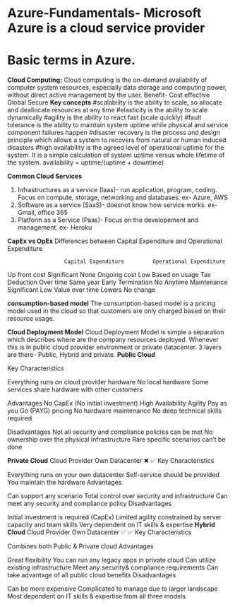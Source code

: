 # Azure-Fundamentals- Microsoft Azure is a cloud service provider
# Basic terms in Azure.
**Cloud Computing:**
Cloud computing is the on-demand availability of computer system resources, especially data storage and computing power, without direct active management by the user. 
Benefit- 
Cost effective
Global
Secure
**Key concepts**
#scalability is the ability to scale, so allocate and deallocate resources at any time
#elasticity is the ability to scale dynamically
#agility is the ability to react fast (scale quickly)
#fault tolerance is the ability to maintain system uptime while physical and service component failures happen
#disaster recovery is the process and design principle which allows a system to recovers from natural or human induced disasters
#high availability is the agreed level of operational uptime for the system. It is a simple calculation of system uptime versus whole lifetime of the system.
availability = uptime/(uptime + downtime)


**Common Cloud Services**
1. Infrastructures as a service (Iaas)- run application, program, coding. Focus on compute, storage, networking and databases. ex- Azure, AWS
2. Software as a service (SaaS)- doesnot know how service works. ex- Gmail, office 365
3. Platform as a Service (Paas)- Focus on the developement and management. ex- Heroku


**CapEx vs OpEx**
Differences between Capital Expenditure and Operational Expenditure

                      Capital Expenditure	      Operational Expenditure
Up front cost	            Significant	            None
Ongoing cost	              Low                 	Based on usage
Tax Deduction	          Over time	                Same year
Early Termination       	No	                    Anytime
Maintenance	            Significant	                Low
Value over time	        Lowers	                  No change

**consumption-based model**
The consumption-based model is a pricing model used in the cloud so that customers are only charged based on their resource usage.

**Cloud Deployment Model**
Cloud Deployment Model is simple a separation which describes where are the company resources deployed. Whenever this is in public cloud provider environment or private datacenter.
3 layers are there- Public, Hybrid and private.
**Public Cloud**

Key Characteristics

Everything runs on cloud provider hardware
No local hardware
Some services share hardware with other customers

Advantages
No CapEx (No initial investment)
High Availability
Agility
Pay as you Go (PAYG) pricing
No hardware maintenance
No deep technical skills required

Disadvantages
Not all security and compliance policies can be met
No ownership over the physical infrastructure
Rare specific scenarios can’t be done

**Private Cloud**
Cloud Provider	Own Datacenter
✖	✅
Key Characteristics

Everything runs on your own datacenter
Self-service should be provided
You maintain the hardware
Advantages

Can support any scenario
Total control over security and infrastructure
Can meet any security and compliance policy
Disadvantages

Initial investment is required (CapEx)
Limited agility constrained by server capacity and team skills
Very dependent on IT skills & expertise
**Hybrid Cloud**
Cloud Provider	Own Datacenter
✅	✅
Key Characteristics

Combines both Public & Private cloud
Advantages

Great flexibility
You can run any legacy apps in private cloud
Can utilize existing infrastructure
Meet any security& compliance requirements
Can take advantage of all public cloud benefits
Disadvantages

Can be more expensive
Complicated to manage due to larger landscape
Most dependent on IT skills & expertise from all three models
